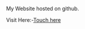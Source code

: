 My Website hosted on github.

Visit Here:-[Touch here](https://amog787.github.io/amoghamaiya.github.io/)
